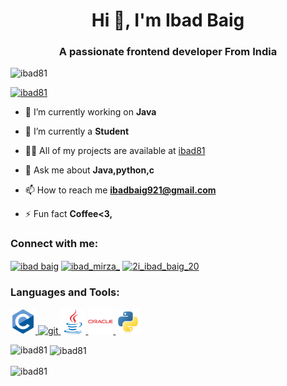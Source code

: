 <h1 align="center">Hi 👋, I'm Ibad Baig</h1>
<h3 align="center">A passionate frontend developer From India</h3>

<p align="left"> <img src="https://komarev.com/ghpvc/?username=ibad81&label=Profile%20views&color=0e75b6&style=flat" alt="ibad81" /> </p>

<p align="left"> <a href="https://github.com/ryo-ma/github-profile-trophy"><img src="https://github-profile-trophy.vercel.app/?username=ibad81" alt="ibad81" /></a> </p>

- 🔭 I’m currently working on **Java**

- 🌱 I’m currently a **Student**

- 👨‍💻 All of my projects are available at [ibad81](ibad81)

- 💬 Ask me about **Java,python,c**

- 📫 How to reach me **ibadbaig921@gmail.com**

- ⚡ Fun fact **Coffee<3,**

<h3 align="left">Connect with me:</h3>
<p align="left">
<a href="https://linkedin.com/in/ibad baig" target="blank"><img align="center" src="https://raw.githubusercontent.com/rahuldkjain/github-profile-readme-generator/master/src/images/icons/Social/linked-in-alt.svg" alt="ibad baig" height="30" width="40" /></a>
<a href="https://instagram.com/ibad_mirza_" target="blank"><img align="center" src="https://raw.githubusercontent.com/rahuldkjain/github-profile-readme-generator/master/src/images/icons/Social/instagram.svg" alt="ibad_mirza_" height="30" width="40" /></a>
<a href="https://www.hackerrank.com/2i_ibad_baig_20" target="blank"><img align="center" src="https://raw.githubusercontent.com/rahuldkjain/github-profile-readme-generator/master/src/images/icons/Social/hackerrank.svg" alt="2i_ibad_baig_20" height="30" width="40" /></a>
</p>

<h3 align="left">Languages and Tools:</h3>
<p align="left"> <a href="https://www.cprogramming.com/" target="_blank" rel="noreferrer"> <img src="https://raw.githubusercontent.com/devicons/devicon/master/icons/c/c-original.svg" alt="c" width="40" height="40"/> </a> <a href="https://git-scm.com/" target="_blank" rel="noreferrer"> <img src="https://www.vectorlogo.zone/logos/git-scm/git-scm-icon.svg" alt="git" width="40" height="40"/> </a> <a href="https://www.java.com" target="_blank" rel="noreferrer"> <img src="https://raw.githubusercontent.com/devicons/devicon/master/icons/java/java-original.svg" alt="java" width="40" height="40"/> </a> <a href="https://www.oracle.com/" target="_blank" rel="noreferrer"> <img src="https://raw.githubusercontent.com/devicons/devicon/master/icons/oracle/oracle-original.svg" alt="oracle" width="40" height="40"/> </a> <a href="https://www.python.org" target="_blank" rel="noreferrer"> <img src="https://raw.githubusercontent.com/devicons/devicon/master/icons/python/python-original.svg" alt="python" width="40" height="40"/> </a> </p>

<p><img align="left" src="https://github-readme-stats.vercel.app/api/top-langs?username=ibad81&show_icons=true&locale=en&layout=compact" alt="ibad81" /></p>

<p>&nbsp;<img align="center" src="https://github-readme-stats.vercel.app/api?username=ibad81&show_icons=true&locale=en" alt="ibad81" /></p>

<p><img align="center" src="https://github-readme-streak-stats.herokuapp.com/?user=ibad81&" alt="ibad81" /></p>
